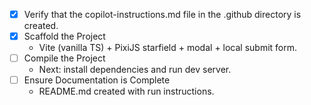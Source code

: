 - [x] Verify that the copilot-instructions.md file in the .github directory is created.
- [x] Scaffold the Project
  - Vite (vanilla TS) + PixiJS starfield + modal + local submit form.
- [ ] Compile the Project
  - Next: install dependencies and run dev server.
- [ ] Ensure Documentation is Complete
  - README.md created with run instructions.
